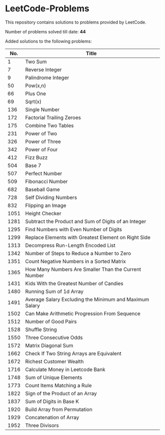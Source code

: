 # LeetCode-Problems
This repository contains solutions to problems provided by LeetCode.


Number of problems solved till date: <b> 44 </b>

Added solutions to the following problems:

| No. | Title |
| ----- | ----- |
| 1 | Two Sum |
| 7 | Reverse Integer |
| 9 | Palindrome Integer |
| 50 | Pow(x,n) |
| 66 | Plus One |
| 69 | Sqrt(x) |
| 136 | Single Number |
| 172 | Factorial Trailing Zeroes |
| 175 | Combine Two Tables |
| 231 | Power of Two |
| 326 | Power of Three |
| 342 | Power of Four |
| 412 | Fizz Buzz |
| 504 | Base 7 |
| 507 | Perfect Number |
| 509 | Fibonacci Number |
| 682 | Baseball Game |
| 728 | Self Dividing Numbers |
| 832 | Flipping an Image |
| 1051 | Height Checker | 
| 1281 | Subtract the Product and Sum of Digits of an Integer |
| 1295 | Find Numbers with Even Number of Digits | 
| 1299 | Replace Elements with Greatest Element on Right Side |
| 1313 | Decompress Run-Length Encoded List |
| 1342 | Number of Steps to Reduce a Number to Zero |
| 1351 | Count Negative Numbers in a Sorted Matrix |
| 1365 | How Many Numbers Are Smaller Than the Current Number |
| 1431 | Kids With the Greatest Number of Candies |
| 1480 | Running Sum of 1d Array |
| 1491 | Average Salary Excluding the Minimum and Maximum Salary |
| 1502 | Can Make Arithmetic Progression From Sequence |
| 1512 | Number of Good Pairs |
| 1528 | Shuffle String |
| 1550 | Three Consecutive Odds |
| 1572 | Matrix Diagonal Sum |
| 1662 | Check If Two String Arrays are Equivalent |
| 1672 | Richest Customer Wealth |
| 1716 | Calculate Money in Leetcode Bank |
| 1748 | Sum of Unique Elements |
| 1773 | Count Items Matching a Rule |
| 1822 | Sign of the Product of an Array |
| 1837 | Sum of Digits in Base K |
| 1920 | Build Array from Permutation |
| 1929 | Concatenation of Array |
| 1952 | Three Divisors |
